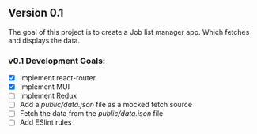 ## Version 0.1
The goal of this project is to create a Job list manager app. Which fetches and displays the data.
### v0.1 Development Goals:
 - [x] Implement react-router
 - [x] Implement MUI
 - [ ] Implement Redux
 - [ ] Add a *public/data.json* file as a mocked fetch source
 - [ ] Fetch the data from the *public/data.json* file 
 - [ ] Add ESlint rules
